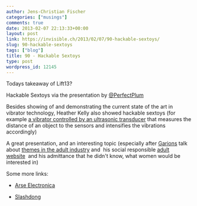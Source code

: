 ```yaml
---
author: Jens-Christian Fischer
categories: ["musings"]
comments: true
date: 2013-02-07 22:13:33+00:00
layout: post
link: https://invisible.ch/2013/02/07/90-hackable-sextoys/
slug: 90-hackable-sextoys
tags: ["blog"]
title: 90 - Hackable Sextoys
type: post
wordpress_id: 12145
---
```


Todays takeaway of Lift13?

Hackable Sextoys via the presentation by [@PerfectPlum](https://twitter.com/PerfectPlum)

Besides showing of and demonstrating the current state of the art in vibrator technology, Heather Kelly also showed hackable sextoys (for example [a vibrator controlled by an ultrasonic transducer](https://scanlime.org/2012/11/hacking-my-vagina/) that measures the distance of an object to the sensors and intensifies the vibrations accordingly)

A great presentation, and an interesting topic (especially after [Garions](https://twitter.com/garionh) talk about [themes in the adult industry](https://de.slideshare.net/garionh/garion-hall-adultindustryliftfeb2013v12) and  his social responsible [adult website](https://abbywinters.com)  and his admittance that he didn't know, what women would be interested in)

Some more links:



	
  * [Arse Electronica](https://www.monochrom.at/arse-elektronika/)

	
  * [Slashdong](https://slashdong.org/)


